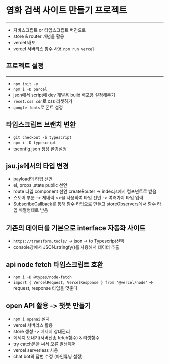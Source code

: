 # 영화 검색 사이트 만들기 프로젝트 <br/>
---
- 자바스크립트 or 타입스크립트 버젼으로 <br/>
- store & router 개념을 활용 <br/>
- vercel 배포 <br/>
- vercel 서버리스 함수 사용 `npm run vercel`<br/>

## 프로젝트 설정 <br/>
---
- `npm init -y`<br/>
- `npm i -D parcel `<br/>
-  json에서 script에 dev 개발용 build 배포용 설정해주기 <br/>
- `reset.css cdn`로 css 리셋하기 <br/>
- `google fonts`로 폰트 설정 <br/>



## 타입스크립트 브랜치 변환 <br/>
- `git checkout -b typescript`<br/>
- `npm i -D typescript`<br/>
- tsconfig.json 생성 환경설정 <br/>

## jsu.js에서의 타입 변경 <br/>
- payload의 타입 선언 <br/>
- el, props ,state public 선언 <br/>
- route 타입 component 선언 createRouter -> index.js에서 컴포넌트로 받음 <br/>
- 스토어 부분 -> 제네릭 <>을 사용하여 타입 선언 -> 여러가지 타입 입력 <br/> 
- SubscribeCallback를 통해 함수 타입으로 만들고 storeObservers에서 함수 타입 배열형태로 받음<br/> 

## 기존의 데이터를 기본으로 interface 자동화 사이트<br/>
- `https://transform.tools/` -> json -> to Typescript선택<br/>
- console창에서 JSON.stringfy()를 사용해서 데이터 추출<br/>

## api node fetch 타입스크립트 호환<br/>
- `npm i -D @types/node-fetch`<br/>
- `import { VercelRequest, VercelResponse } from '@vercel/node'` -> request, response 타입을 맞춘다 <br/>


## open API 활용 -> 챗봇 만들기 <br/>

- `npm i openai` 설치<br/>
- vercel 서버리스 활용<br/>
- store 생성 -> 메세지 상태관리 <br/>
- 메세지 보내기(서버전송 fetch함수) & 리셋함수 <br/>
- try catch문을 써서 오류 발생제어<br/>
- vercel serverless 사용 <br/>
- chat bot의 답변 수정 (파인튜닝 설정) <br/>



